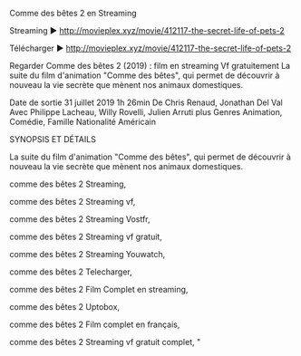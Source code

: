 Comme des bêtes 2 en Streaming

Streaming ►  http://movieplex.xyz/movie/412117-the-secret-life-of-pets-2

Télécharger ►  http://movieplex.xyz/movie/412117-the-secret-life-of-pets-2

Regarder Comme des bêtes 2 (2019) : film en streaming Vf gratuitement La suite du film d'animation "Comme des bêtes", qui permet de découvrir à nouveau la vie secrète que mènent nos animaux domestiques.

Date de sortie 31 juillet 2019 1h 26min De Chris Renaud, Jonathan Del Val Avec Philippe Lacheau, Willy Rovelli, Julien Arruti plus Genres Animation, Comédie, Famille Nationalité Américain

SYNOPSIS ET DÉTAILS

La suite du film d'animation "Comme des bêtes", qui permet de découvrir à nouveau la vie secrète que mènent nos animaux domestiques.

comme des bêtes 2 Streaming,

comme des bêtes 2 Streaming vf,

comme des bêtes 2 Streaming Vostfr,

comme des bêtes 2 Streaming vf gratuit,

comme des bêtes 2 Streaming Youwatch,

comme des bêtes 2 Telecharger,

comme des bêtes 2 Film Complet en streaming,

comme des bêtes 2 Uptobox,

comme des bêtes 2 Film complet en français,

comme des bêtes 2 Streaming vf gratuit complet, "
